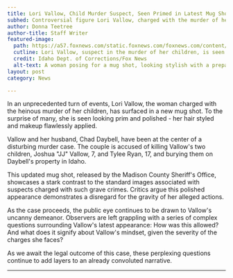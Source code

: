 ```yaml
---
title: Lori Vallow, Child Murder Suspect, Seen Primed in Latest Mug Shot
subhed: Controversial figure Lori Vallow, charged with the murder of her children, appears styled in her recent mug shot.
author: Donna Teetree
author-title: Staff Writer
featured-image: 
  path: https://a57.foxnews.com/static.foxnews.com/foxnews.com/content/uploads/2023/08/640/320/Lori-Vallow-Daybell.jpg?ve=1&tl=1
  cutline: Lori Vallow, suspect in the murder of her children, is seen primped in her latest mug shot.
  credit: Idaho Dept. of Corrections/Fox News
  alt-text: A woman posing for a mug shot, looking stylish with a prepared hairstyle and makeup.
layout: post
category: News

---
```


In an unprecedented turn of events, Lori Vallow, the woman charged with the heinous murder of her children, has surfaced in a new mug shot. To the surprise of many, she is seen looking prim and polished - her hair styled and makeup flawlessly applied.

Vallow and her husband, Chad Daybell, have been at the center of a disturbing murder case. The couple is accused of killing Vallow's two children, Joshua "JJ" Vallow, 7, and Tylee Ryan, 17, and burying them on Daybell's property in Idaho.

This updated mug shot, released by the Madison County Sheriff's Office, showcases a stark contrast to the standard images associated with suspects charged with such grave crimes. Critics argue this polished appearance demonstrates a disregard for the gravity of her alleged actions.

As the case proceeds, the public eye continues to be drawn to Vallow's uncanny demeanor. Observers are left grappling with a series of complex questions surrounding Vallow's latest appearance: How was this allowed? And what does it signify about Vallow's mindset, given the severity of the charges she faces?

As we await the legal outcome of this case, these perplexing questions continue to add layers to an already convoluted narrative.

---